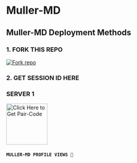 # Muller-MD
 ## Muller-MD Deployment Methods

### 1. FORK THIS REPO

<a href='https://github.com/DeeCeeXxx/Queen_Anita-V4/fork' target="_blank"><img alt='Fork repo' src='https://img.hields.io/badge/Fork This Repo-black?style=for-the-badge&logo=git&logoColor=white'/></a>

### 2. GET SESSION ID HERE

### SERVER 1 
 
<a href="https://Muller-MD-pairing.onrnder.com/pair"><img src="https://img.shields.io/badge/SESSION_ID-blue" alt="Click Here to Get Pair-Code" width="110"></a>   



#### ```MULLER-MD PROFILE VIEWS 🧚```
